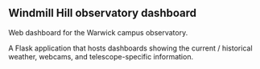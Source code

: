 ## Windmill Hill observatory dashboard
Web dashboard for the Warwick campus observatory.

A Flask application that hosts dashboards showing the current / historical weather, webcams, and telescope-specific information.
